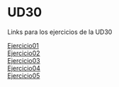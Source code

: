 # UD30
 Links para los ejercicios de la UD30
 
 <a href="rdicunillerarivera.github.io/UD30/Ejercicio01">Ejercicio01</a><br>
 <a href="rdicunillerarivera.github.io/UD30/Ejercicio02">Ejercicio02</a><br>
 <a href="rdicunillerarivera.github.io/UD30/Ejercicio03">Ejercicio03</a><br>
 <a href="rdicunillerarivera.github.io/UD30/Ejercicio04">Ejercicio04</a><br>
 <a href="rdicunillerarivera.github.io/UD30/Ejercicio05">Ejercicio05</a>
